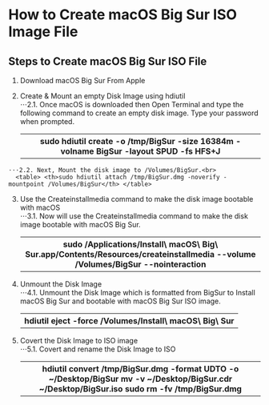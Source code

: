 # How to Create macOS Big Sur ISO Image File

## Steps to Create macOS Big Sur ISO File

   1. Download macOS Big Sur From Apple

   2. Create & Mount an empty Disk Image using hdiutil<br>
   ⋅⋅⋅2.1. Once macOS is downloaded then Open Terminal and type the following command to create an empty disk image. Type your password when prompted.<br>
      <table> <th>sudo hdiutil create -o /tmp/BigSur -size 16384m -volname BigSur -layout SPUD -fs HFS+J </th> </table>
   	⋅⋅⋅2.2. Next, Mount the disk image to /Volumes/BigSur.<br>
      <table> <th>sudo hdiutil attach /tmp/BigSur.dmg -noverify -mountpoint /Volumes/BigSur</th> </table>   
      
   3. Use the Createinstallmedia command to make the disk image bootable with macOS<br>
   ⋅⋅⋅3.1. Now will use the Createinstallmedia command to make the disk image bootable with macOS Big Sur.
       <table> <th>sudo /Applications/Install\ macOS\ Big\ Sur.app/Contents/Resources/createinstallmedia --volume /Volumes/BigSur --nointeraction</th> </table>

   4. Unmount the Disk Image<br>
   ⋅⋅⋅4.1. Unmount the Disk Image which is formatted from BigSur to Install macOS Big Sur and bootable with macOS Big Sur ISO image.
       <table> <th>hdiutil eject -force /Volumes/Install\ macOS\ Big\ Sur</th> </table>
   
   5. Covert the Disk Image to ISO image<br>
   ⋅⋅⋅5.1. Covert and rename the Disk Image to ISO
       <table> <th>hdiutil convert /tmp/BigSur.dmg -format UDTO -o ~/Desktop/BigSur
       mv -v ~/Desktop/BigSur.cdr ~/Desktop/BigSur.iso
       sudo rm -fv /tmp/BigSur.dmg</th> </table>
